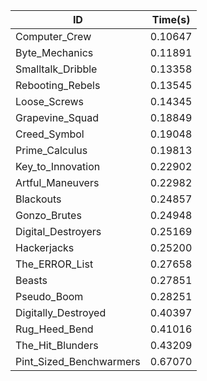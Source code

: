 |ID|Time(s)|
|-|-|
|Computer_Crew|0.10647|
|Byte_Mechanics|0.11891|
|Smalltalk_Dribble|0.13358|
|Rebooting_Rebels|0.13545|
|Loose_Screws|0.14345|
|Grapevine_Squad|0.18849|
|Creed_Symbol|0.19048|
|Prime_Calculus|0.19813|
|Key_to_Innovation|0.22902|
|Artful_Maneuvers|0.22982|
|Blackouts|0.24857|
|Gonzo_Brutes|0.24948|
|Digital_Destroyers|0.25169|
|Hackerjacks|0.25200|
|The_ERROR_List|0.27658|
|Beasts|0.27851|
|Pseudo_Boom|0.28251|
|Digitally_Destroyed|0.40397|
|Rug_Heed_Bend|0.41016|
|The_Hit_Blunders|0.43209|
|Pint_Sized_Benchwarmers|0.67070|
